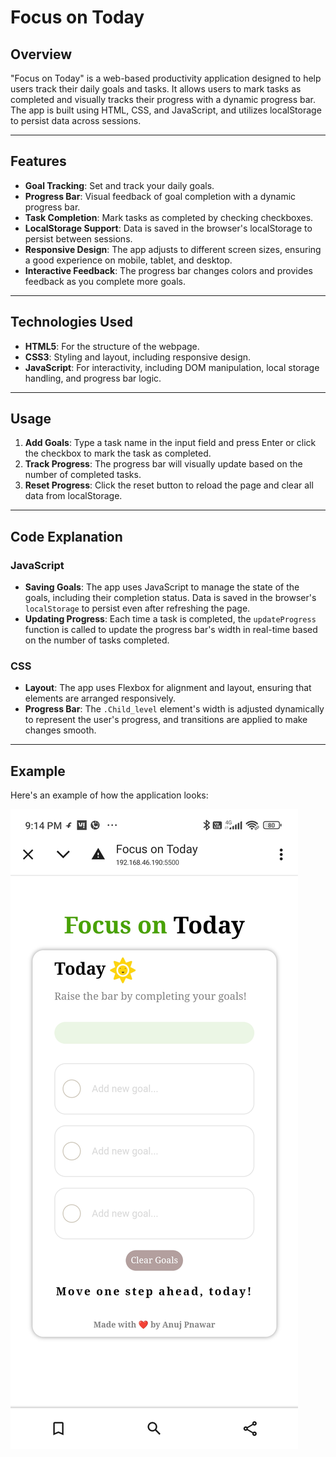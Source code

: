 # Focus on Today

## Overview
"Focus on Today" is a web-based productivity application designed to help users track their daily goals and tasks. It allows users to mark tasks as completed and visually tracks their progress with a dynamic progress bar. The app is built using HTML, CSS, and JavaScript, and utilizes localStorage to persist data across sessions.

---

## Features

- **Goal Tracking**: Set and track your daily goals.
- **Progress Bar**: Visual feedback of goal completion with a dynamic progress bar.
- **Task Completion**: Mark tasks as completed by checking checkboxes.
- **LocalStorage Support**: Data is saved in the browser's localStorage to persist between sessions.
- **Responsive Design**: The app adjusts to different screen sizes, ensuring a good experience on mobile, tablet, and desktop.
- **Interactive Feedback**: The progress bar changes colors and provides feedback as you complete more goals.

---

## Technologies Used

- **HTML5**: For the structure of the webpage.
- **CSS3**: Styling and layout, including responsive design.
- **JavaScript**: For interactivity, including DOM manipulation, local storage handling, and progress bar logic.

---

## Usage

1. **Add Goals**: Type a task name in the input field and press Enter or click the checkbox to mark the task as completed.
2. **Track Progress**: The progress bar will visually update based on the number of completed tasks.
3. **Reset Progress**: Click the reset button to reload the page and clear all data from localStorage.

---

## Code Explanation

### JavaScript

- **Saving Goals**: The app uses JavaScript to manage the state of the goals, including their completion status. Data is saved in the browser's `localStorage` to persist even after refreshing the page.
- **Updating Progress**: Each time a task is completed, the `updateProgress` function is called to update the progress bar's width in real-time based on the number of tasks completed.
  
### CSS

- **Layout**: The app uses Flexbox for alignment and layout, ensuring that elements are arranged responsively.
- **Progress Bar**: The `.Child_level` element's width is adjusted dynamically to represent the user's progress, and transitions are applied to make changes smooth.
  
---

## Example

Here's an example of how the application looks:

![Screenshot](./screenshot.jpg)

